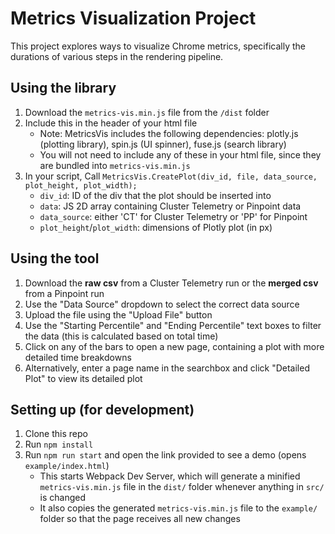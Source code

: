 # Metrics Visualization Project

This project explores ways to visualize Chrome metrics, specifically the durations of various steps in the rendering pipeline.

## Using the library

1. Download the `metrics-vis.min.js` file from the `/dist` folder
2. Include this in the header of your html file
   * Note: MetricsVis includes the following dependencies: plotly.js (plotting library), spin.js (UI spinner), fuse.js (search library)
   * You will not need to include any of these in your html file, since they are bundled into `metrics-vis.min.js`
3. In your script, Call `MetricsVis.CreatePlot(div_id, file, data_source, plot_height, plot_width);`
   * `div_id`: ID of the div that the plot should be inserted into
   * `data`: JS 2D array containing Cluster Telemetry or Pinpoint data
   * `data_source`: either 'CT' for Cluster Telemetry or 'PP' for Pinpoint
   * `plot_height`/`plot_width`: dimensions of Plotly plot (in px)

## Using the tool

1. Download the **raw csv** from a Cluster Telemetry run or the **merged csv** from a Pinpoint run
2. Use the "Data Source" dropdown to select the correct data source
3. Upload the file using the "Upload File" button
4. Use the "Starting Percentile" and "Ending Percentile" text boxes to filter the data (this is calculated based on total time)
5. Click on any of the bars to open a new page, containing a plot with more detailed time breakdowns
6. Alternatively, enter a page name in the searchbox and click "Detailed Plot" to view its detailed plot


## Setting up (for development)

 1. Clone this repo
 2. Run `npm install`
 3. Run `npm run start` and open the link provided to see a demo (opens `example/index.html`)
    * This starts Webpack Dev Server, which will generate a minified `metrics-vis.min.js` file in the `dist/` folder whenever anything in `src/` is changed
    * It also copies the generated `metrics-vis.min.js` file to the `example/` folder so that the page receives all new changes

